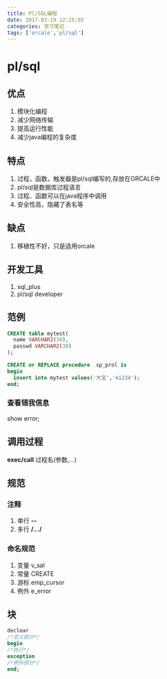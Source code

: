 ```yaml
---
title: Pl/SQL编程
date: 2017-03-19 12:25:55
categories: 学习笔记
tags: ['orcale','pl/sql']
---
```

# pl/sql
## 优点
1. 模块化编程
2. 减少网络传输
3. 提高运行性能
4. 减少java编程的复杂度

## 特点
1. 过程，函数，触发器是pl/sql编写的,存放在ORCALE中
2. pl/sql是数据库过程语言
3. 过程、函数可以在java程序中调用
4. 安全性高，隐藏了表名等

## 缺点
1. 移植性不好，只是适用orcale

<!--more-->
## 开发工具
1. sql_plus
2. pl/sql developer

## 范例
```sql
CREATE table mytest(
  name VARCHAR2(30),
  passwd VARCHAR2(30)
);

CREATE or REPLACE procedure  sp_prol is
begin
  insert into mytest values('大宝','m1234');
end;
```

### 查看错我信息
show error;

## 调用过程
**exec/call** 过程名(参数,...)

## 规范
### 注释
1. 单行 **--**
2. 多行 **/*...*/**

### 命名规范
1. 变量 v_sal
2. 常量 CREATE
3. 游标 emp_cursor
4. 例外 e_error

## 块
```sql
declear
/*定义部分*/
begin
/*执行*/
exception
/*例外部分*/
end;
```
